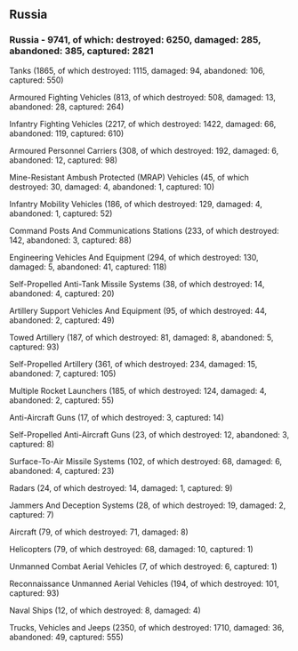 
 
 ## Russia
 
 ### Russia - 9741, of which: destroyed: 6250, damaged: 285, abandoned: 385, captured: 2821

 

 

 Tanks (1865, of which destroyed: 1115, damaged: 94, abandoned: 106, captured: 550)

 Armoured Fighting Vehicles (813, of which destroyed: 508, damaged: 13, abandoned: 28, captured: 264)

 Infantry Fighting Vehicles (2217, of which destroyed: 1422, damaged: 66, abandoned: 119, captured: 610)

 Armoured Personnel Carriers (308, of which destroyed: 192, damaged: 6, abandoned: 12, captured: 98)

 Mine-Resistant Ambush Protected (MRAP) Vehicles (45, of which destroyed: 30, damaged: 4, abandoned: 1, captured: 10)

 Infantry Mobility Vehicles (186, of which destroyed: 129, damaged: 4, abandoned: 1, captured: 52)

 Command Posts And Communications Stations (233, of which destroyed: 142, abandoned: 3, captured: 88)

 Engineering Vehicles And Equipment (294, of which destroyed: 130, damaged: 5, abandoned: 41, captured: 118)

 Self-Propelled Anti-Tank Missile Systems (38, of which destroyed: 14, abandoned: 4, captured: 20)

 Artillery Support Vehicles And Equipment (95, of which destroyed: 44, abandoned: 2, captured: 49)

 Towed Artillery (187, of which destroyed: 81, damaged: 8, abandoned: 5, captured: 93)

 Self-Propelled Artillery (361, of which destroyed: 234, damaged: 15, abandoned: 7, captured: 105)

 Multiple Rocket Launchers (185, of which destroyed: 124, damaged: 4, abandoned: 2, captured: 55)

 Anti-Aircraft Guns (17, of which destroyed: 3, captured: 14)

 Self-Propelled Anti-Aircraft Guns (23, of which destroyed: 12, abandoned: 3, captured: 8)

 Surface-To-Air Missile Systems (102, of which destroyed: 68, damaged: 6, abandoned: 4, captured: 23)

 Radars (24, of which destroyed: 14, damaged: 1, captured: 9)

 Jammers And Deception Systems (28, of which destroyed: 19, damaged: 2, captured: 7)

 Aircraft (79, of which destroyed: 71, damaged: 8)

 Helicopters (79, of which destroyed: 68, damaged: 10, captured: 1)

 Unmanned Combat Aerial Vehicles (7, of which destroyed: 6, captured: 1)

 Reconnaissance Unmanned Aerial Vehicles (194, of which destroyed: 101, captured: 93)

 Naval Ships (12, of which destroyed: 8, damaged: 4)

 Trucks, Vehicles and Jeeps (2350, of which destroyed: 1710, damaged: 36, abandoned: 49, captured: 555)

